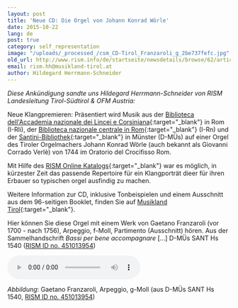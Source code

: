 ```yaml
---
layout: post
title: 'Neue CD: Die Orgel von Johann Konrad Wörle'
date: 2015-10-22
lang: de
post: true
category: self_representation
image: "/uploads/_processed_/csm_CD-Tirol_Franzaroli_g_2be737fefc.jpg"
old_url: http://www.rism.info/de/startseite/newsdetails/browse/62/article/64/new-cd-of-music-for-johann-konrad-woerles-organs.html
email: rism.hh@musikland-tirol.at
author: Hildegard Herrmann-Schneider
---
```



_Diese Ankündigung sandte uns Hildegard Herrmann-Schneider von RISM Landesleitung Tirol-Südtirol & OFM Austria:_

Neue Klangpremieren: Präsentiert wird Musik aus der [Biblioteca dell'Accademia nazionale dei Lincei e Corsiniana](https://opac.rism.info/search?View=rism&siglum=I-Rli){:target="_blank"} in Rom (I-Rli), der [Biblioteca nazionale centrale in Rom](https://opac.rism.info/search?View=rism&siglum=I-Rn){:target="_blank"} (I-Rn) und der [Santini-Bibliothek](https://opac.rism.info/search?View=rism&siglum=D-M%C3%9Cs){:target="_blank"} in Münster (D-MÜs) auf einer Orgel des Tiroler Orgelmachers Johann Konrad Wörle (auch bekannt als Giovanni Corrado Verlè) von 1744 im Oratorio del Crocifisso Rom.

Mit Hilfe des [RISM Online Katalogs](https://opac.rism.info/metaopac/start.do?View=rism){:target="_blank"} war es möglich, in kürzester Zeit das passende Repertoire für ein Klangporträt dieer für ihren Erbauer so typischen orgel ausfindig zu machen.

Weitere Information zur CD, inklusive Tonbeispielen und einem Ausschnitt aus dem 96-seitigen Booklet, finden Sie auf [Musikland Tirol](http://cdeditionen.musikland-tirol.at/content/cd-editionen-2015/klingende-kostbarkeiten-aus-tirol-94.html){:target="_blank"}.

Hier können Sie diese Orgel mit einem Werk von Gaetano Franzaroli (vor 1700 - nach 1756), Arpeggio, f-Moll, Partimento (Ausschnitt) hören. Aus der Sammelhandschrift _Bassi per bene accompagnare_ […] D-MÜs SANT Hs 1540 ([RISM ID no. 451013954](https://opac.rism.info/search?id=451013954 "external-link-new-window"))

<audio controls>
<source src="http://cdeditionen.musikland-tirol.at/store/7d/f8/10/13/w7df810130f0f201c182150850216021/kost94_cd1_track09.mp3" type="audio/mpeg">
Your browser does not support the audio element.
</source></audio>

_Abbildung_: Gaetano Franzaroli, Arpeggio, g-Moll (aus D-MÜs SANT Hs 1540, [RISM ID no. 451013954](http://rism.info/http:// "external-link-new-window"))





<script type="text/javascript">var switchTo5x=true;</script><script type="text/javascript" src="http://w.sharethis.com/button/buttons.js"></script><script type="text/javascript">stLight.options({publisher: "9b601438-1ce1-49d8-bfd7-9cff5df54c17", doNotHash: false, doNotCopy: false, hashAddressBar: false});</script>